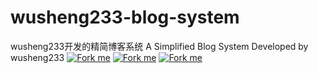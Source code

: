 # wusheng233-blog-system
wusheng233开发的精简博客系统
A Simplified Blog System Developed by wusheng233
[![Fork me](https://img.shields.io/badge/github-Fork%20me-green?style=for-the-badge)](https://github.com/wusheng233github/)
[![Fork me](https://img.shields.io/badge/gitwu-Fork%20me-green?style=for-the-badge)](http://gitwu.iuqaq.com/wusheng233/)
[![Fork me](https://img.shields.io/badge/gitee-Fork%20me-green?style=for-the-badge)](https://gitee.com/wusheng233/)
